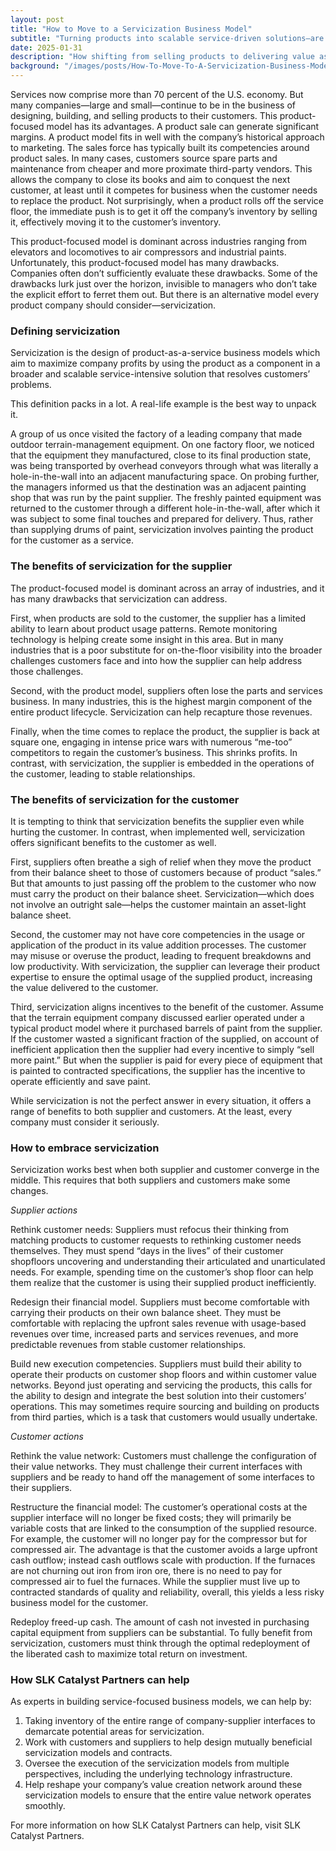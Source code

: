 ```yaml
---
layout: post
title: "How to Move to a Servicization Business Model"
subtitle: "Turning products into scalable service-driven solutions—are gaining a competitive edge"
date: 2025-01-31
description: "How shifting from selling products to delivering value as a service can boost profitability, customer retention, and operational efficiency."
background: "/images/posts/How-To-Move-To-A-Servicization-Business-Model.webp"
---
```


 

Services now comprise more than 70 percent of the U.S. economy. But many companies—large and small—continue to be in the business of designing, building, and selling products to their customers. This product-focused model has its advantages. A product sale can generate significant margins. A product model fits in well with the company’s historical approach to marketing. The sales force has typically built its competencies around product sales. In many cases, customers source spare parts and maintenance from cheaper and more proximate third-party vendors. This allows the company to close its books and aim to conquest the next customer, at least until it competes for business when the customer needs to replace the product. Not surprisingly, when a product rolls off the service floor, the immediate push is to get it off the company’s inventory by selling it, effectively moving it to the customer’s inventory. 

 
This product-focused model is dominant across industries ranging from elevators and locomotives to air compressors and industrial paints. Unfortunately, this product-focused model has many drawbacks. Companies often don’t sufficiently evaluate these drawbacks. Some of the drawbacks lurk just over the horizon, invisible to managers who don’t take the explicit effort to ferret them out. But there is an alternative model every product company should consider—servicization.  

 
### Defining servicization 
 
Servicization is the design of product-as-a-service business models which aim to maximize company profits by using the product as a component in a broader and scalable service-intensive solution that resolves customers’ problems. 

 
This definition packs in a lot. A real-life example is the best way to unpack it.  

 
A group of us once visited the factory of a leading company that made outdoor terrain-management equipment. On one factory floor, we noticed that the equipment they manufactured, close to its final production state, was being transported by overhead conveyors through what was literally a hole-in-the-wall into an adjacent manufacturing space. On probing further, the managers informed us that the destination was an adjacent painting shop that was run by the paint supplier. The freshly painted equipment was returned to the customer through a different hole-in-the-wall, after which it was subject to some final touches and prepared for delivery. Thus, rather than supplying drums of paint, servicization involves painting the product for the customer as a service.  
 

### The benefits of servicization for the supplier 

 
The product-focused model is dominant across an array of industries, and it has many drawbacks that servicization can address.  

 
First, when products are sold to the customer, the supplier has a limited ability to learn about product usage patterns. Remote monitoring technology is helping create some insight in this area. But in many industries that is a poor substitute for on-the-floor visibility into the broader challenges customers face and into how the supplier can help address those challenges.  

 
Second, with the product model, suppliers often lose the parts and services business. In many industries, this is the highest margin component of the entire product lifecycle. Servicization can help recapture those revenues. 

 
Finally, when the time comes to replace the product, the supplier is back at square one, engaging in intense price wars with numerous “me-too” competitors to regain the customer’s business. This shrinks profits. In contrast, with servicization, the supplier is embedded in the operations of the customer, leading to stable relationships. 

 
### The benefits of servicization for the customer 

 
It is tempting to think that servicization benefits the supplier even while hurting the customer. In contrast, when implemented well, servicization offers significant benefits to the customer as well.  

 
First, suppliers often breathe a sigh of relief when they move the product from their balance sheet to those of customers because of product “sales.” But that amounts to just passing off the problem to the customer who now must carry the product on their balance sheet. Servicization—which does not involve an outright sale—helps the customer maintain an asset-light balance sheet. 

 
Second, the customer may not have core competencies in the usage or application of the product in its value addition processes. The customer may misuse or overuse the product, leading to frequent breakdowns and low productivity. With servicization, the supplier can leverage their product expertise to ensure the optimal usage of the supplied product, increasing the value delivered to the customer.  
 

Third, servicization aligns incentives to the benefit of the customer. Assume that the terrain equipment company discussed earlier operated under a typical product model where it purchased barrels of paint from the supplier. If the customer wasted a significant fraction of the supplied, on account of inefficient application then the supplier had every incentive to simply “sell more paint.” But when the supplier is paid for every piece of equipment that is painted to contracted specifications, the supplier has the incentive to operate efficiently and save paint.  

 
While servicization is not the perfect answer in every situation, it offers a range of benefits to both supplier and customers. At the least, every company must consider it seriously.  

 
### How to embrace servicization 


Servicization works best when both supplier and customer converge in the middle. This requires that both suppliers and customers make some changes.  

 <i>Supplier actions</i>
 

Rethink customer needs: Suppliers must refocus their thinking from matching products to customer requests to rethinking customer needs themselves. They must spend “days in the lives” of their customer shopfloors uncovering and understanding their articulated and unarticulated needs. For example, spending time on the customer’s shop floor can help them realize that the customer is using their supplied product inefficiently.  
 

Redesign their financial model. Suppliers must become comfortable with carrying their products on their own balance sheet. They must be comfortable with replacing the upfront sales revenue with usage-based revenues over time, increased parts and services revenues, and more predictable revenues from stable customer relationships.  

 
Build new execution competencies. Suppliers must build their ability to operate their products on customer shop floors and within customer value networks. Beyond just operating and servicing the products, this calls for the ability to design and integrate the best solution into their customers’ operations. This may sometimes require sourcing and building on products from third parties, which is a task that customers would usually undertake.  

 
<i>Customer actions</i>

 
Rethink the value network: Customers must challenge the configuration of their value networks. They must challenge their current interfaces with suppliers and be ready to hand off the management of some interfaces to their suppliers.  

 
Restructure the financial model: The customer’s operational costs at the supplier interface will no longer be fixed costs; they will primarily be variable costs that are linked to the consumption of the supplied resource. For example, the customer will no longer pay for the compressor but for compressed air. The advantage is that the customer avoids a large upfront cash outflow; instead cash outflows scale with production. If the furnaces are not churning out iron from iron ore, there is no need to pay for compressed air to fuel the furnaces. While the supplier must live up to contracted standards of quality and reliability, overall, this yields a less risky business model for the customer.  

 
Redeploy freed-up cash. The amount of cash not invested in purchasing capital equipment from suppliers can be substantial. To fully benefit from servicization, customers must think through the optimal redeployment of the liberated cash to maximize total return on investment.   

 
### How SLK Catalyst Partners can help  
As experts in building service-focused business models, we can help by:   
  1. Taking inventory of the entire range of company-supplier interfaces to demarcate potential areas for servicization.   
  2. Work with customers and suppliers to help design mutually beneficial servicization models and contracts. 
  3. Oversee the execution of the servicization models from multiple perspectives, including the underlying technology infrastructure. 
  4. Help reshape your company’s value creation network around these servicization models to ensure that the entire value network
     operates smoothly.  


For more information on how SLK Catalyst Partners can help, visit SLK Catalyst Partners.  

  

 

 
